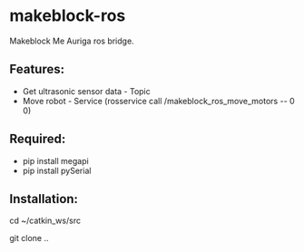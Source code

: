 # makeblock-ros
Makeblock Me Auriga ros bridge.

Features:
--
- Get ultrasonic sensor data - Topic 
- Move robot - Service (rosservice call /makeblock_ros_move_motors -- 0 0)

Required:
--
- pip install megapi
- pip install pySerial

Installation:
--
cd ~/catkin_ws/src

git clone ..
